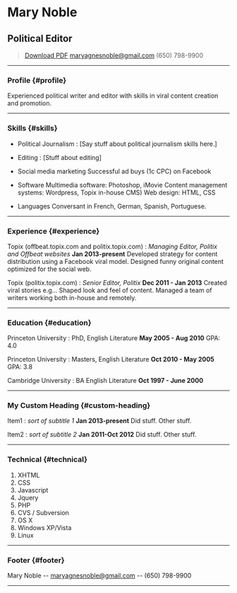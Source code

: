 # Mary Noble
## Political Editor

> [Download PDF](resume.pdf)
> [maryagnesnoble@gmail.com](maryagnesnoble@gmail.com)
> (650) 798-9900

------

### Profile {#profile}

Experienced political writer and editor with skills in viral content creation and promotion.

------

### Skills {#skills}

* Political Journalism
  : [Say stuff about political journalism skills here.]

* Editing
  : [Stuff about editing]

* Social media marketing
Successful ad buys (1c CPC) on Facebook

* Software
Multimedia software: Photoshop, iMovie
Content management systems: Wordpress, Topix in-house CMS)
Web design: HTML, CSS

* Languages
Conversant in French, German, Spanish, Portuguese.

------

### Experience {#experience}

Topix (offbeat.topix.com and politix.topix.com)
: *Managing Editor, Politix and Offbeat websites*
  __Jan 2013-present__
  Developed strategy for content distribution using a Facebook viral model.
  Designed funny original content optimized for the social web.

Topix (politix.topix.com)
: *Senior Editor, Politix*
 __Dec 2011 - Jan 2013__
 Created viral stories e.g...
 Shaped look and feel of content.
 Managed a team of writers working both in-house and remotely.

------

### Education {#education}

Princeton University
: PhD, English Literature
  __May 2005 - Aug 2010__
  GPA: 4.0

Princeton University
: Masters, English Literature
  __Oct 2010 - May 2005__
  GPA: 3.8

Cambridge University
: BA English Literature
  __Oct 1997 - June 2000__

------

### My Custom Heading {#custom-heading}

Item1
: *sort of subtitle 1*
  __Jan 2013-present__
  Did stuff.
  Other stuff.

Item2
: *sort of subtitle 2*
  __Jan 2011-Oct 2012__
  Did stuff.
  Other stuff.

-------

### Technical {#technical}

1. XHTML
1. CSS
1. Javascript
1. Jquery
1. PHP
1. CVS / Subversion
1. OS X
1. Windows XP/Vista
1. Linux

------

### Footer {#footer}

Mary Noble -- [maryagnesnoble@gmail.com](maryagnesnoble@gmail.com) -- (650) 798-9900

------
